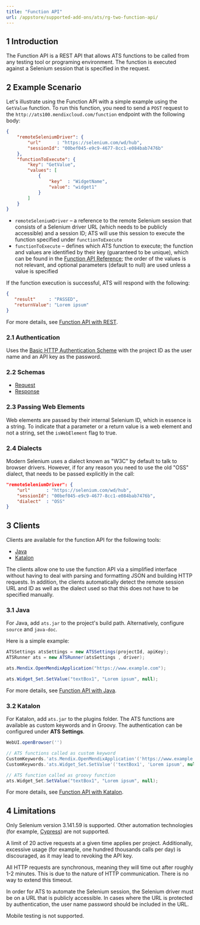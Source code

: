 ```yaml
---
title: "Function API"
url: /appstore/supported-add-ons/ats/rg-two-function-api/
---
```


## 1 Introduction

The Function API is a REST API that allows ATS functions to be called from any testing tool or programing environment. The function is executed against a Selenium session that is specified in the request.

## 2 Example Scenario

Let's illustrate using the Function API with a simple example using the `GetValue` function. To run this function, you need to send a `POST` request to the `http://ats100.mendixcloud.com/function` endpoint with the following body:

```json
{
    "remoteSeleniumDriver": {
        "url"      : "https://selenium.com/wd/hub",
        "sessionId": "00bef045-e9c9-4677-8cc1-e084bab7476b"
    },
    "functionToExecute": {
        "key": "GetValue",
        "values": [
            {
                "key"  : "WidgetName",
                "value": "widget1"
            }
        ]
    }
}
```

* `remoteSeleniumDriver` – a reference to the remote Selenium session that consists of a Selenium driver URL (which needs to be publicly accessible) and a session ID; ATS will use this session to execute the function specified under `functionToExecute`
* `functionToExecute` – defines which ATS function to execute; the function and values are identified by their key (guaranteed to be unique), which can be found in the [Function API Reference](/appstore/supported-add-ons/ats/rg-two-function-api-reference/); the order of the values is not relevant, and optional parameters (default to null) are used unless a value is specified

If the function execution is successful, ATS will respond with the following:

```json
{
   "result"     : "PASSED",
   "returnValue": "Lorem ipsum"
}
```

For more details, see [Function API with REST](/appstore/supported-add-ons/ats/ov-function-api-rest/).

### 2.1 Authentication

Uses the [Basic HTTP Authentication Scheme](https://tools.ietf.org/html/rfc7617) with the project ID as the user name and an API key as the password. 

### 2.2 Schemas

* [Request](/attachments/appstore/supported-add-ons/ats/rg-ats/v2/rg-two-function-api/functions_api_request.schema.json)
* [Response](/attachments/appstore/supported-add-ons/ats/rg-ats/v2/rg-two-function-api/functions_api_response.schema.json)

### 2.3 Passing Web Elements

Web elements are passed by their internal Selenium ID, which in essence is a string. To indicate that a parameter or a return value is a web element and not a string, set the `isWebElement` flag to true.

### 2.4 Dialects

Modern Selenium uses a dialect known as "W3C" by default to talk to browser drivers. However, if for any reason you need to use the old "OSS" dialect, that needs to be passed explicitly in the call:

```json
"remoteSeleniumDriver": {
    "url"      : "https://selenium.com/wd/hub",
    "sessionId": "00bef045-e9c9-4677-8cc1-e084bab7476b",
    "dialect"  : "OSS"
}
```

## 3 Clients

Clients are available for the function API for the following tools:

* [Java](/appstore/supported-add-ons/ats/ov-function-api-java/)
* [Katalon](/appstore/supported-add-ons/ats/ov-function-api-katalon/)

The clients allow one to use the function API via a simplified interface without having to deal with parsing and formatting JSON and building HTTP requests. In addition, the clients automatically detect the remote session URL and ID as well as the dialect used so that this does not have to be specified manually.

### 3.1 Java

For Java, add `ats.jar` to the project's build path. Alternatively, configure `source` and `java-doc`.

Here is a simple example:

```java
ATSSettings atsSettings = new ATSSettings(projectId, apiKey);
ATSRunner ats = new ATSRunner(atsSettings , driver);

ats.Mendix.OpenMendixApplication("https://www.example.com");

ats.Widget_Set.SetValue("textBox1", "Lorem ipsum", null);

```

For more details, see [Function API with Java](/appstore/supported-add-ons/ats/ov-function-api-java/).

### 3.2 Katalon

For Katalon, add `ats.jar` to the plugins folder. The ATS functions are available as custom keywords and in Groovy. The authentication can be configured under **ATS Settings**.

```groovy
WebUI.openBrowser('')

// ATS functions called as custom keyword
CustomKeywords.'ats.Mendix.OpenMendixApplication'('https://www.example.com')
CustomKeywords.'ats.Widget_Set.SetValue'('textBox1', 'Lorem ipsum', null)

// ATS function called as groovy function
ats.Widget_Set.SetValue("textBox1", "Lorem ipsum", null);
```

For more details, see [Function API with Katalon](/appstore/supported-add-ons/ats/ov-function-api-katalon/).

## 4 Limitations

Only Selenium version 3.141.59 is supported. Other automation technologies (for example, [Cypress](https://www.cypress.io/)) are not supported. 

A limit of 20 active requests at a given time applies per project. Additionally, excessive usage (for example, one hundred thousands calls per day) is discouraged, as it may lead to revoking the API key.

All HTTP requests are synchronous, meaning they will time out after roughly 1-2 minutes. This is due to the nature of HTTP communication. There is no way to extend this timeout.

In order for ATS to automate the Selenium session, the Selenium driver must be on a URL that is publicly accessible. In cases where the URL is protected by authentication, the user name password should be included in the URL.

Mobile testing is not supported.
